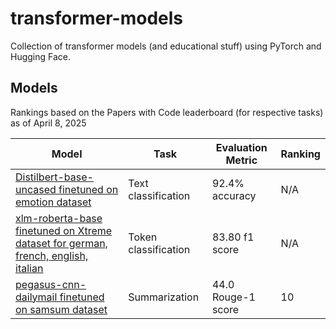 # transformer-models

Collection of transformer models (and educational stuff) using PyTorch and Hugging Face.

## Models
Rankings based on the Papers with Code leaderboard (for respective tasks) as of April 8, 2025

| Model                                                                                                                       | Task                 | Evaluation Metric   | Ranking |
|-----------------------------------------------------------------------------------------------------------------------------|----------------------|---------------------|---------|
| [Distilbert-base-uncased finetuned on emotion dataset](https://huggingface.co/avanishd/distilbert-base-uncased-finetuned-emotion) | Text classification  | 92.4% accuracy      | N/A     |
| [xlm-roberta-base finetuned on Xtreme dataset for german, french, english, italian](https://huggingface.co/avanishd/xlm-roberta-base-finetuned-panx-de-fr-en-it) | Token classification | 83.80 f1 score      | N/A     |
| [pegasus-cnn-dailymail finetuned on samsum dataset](https://huggingface.co/avanishd/pegasus-finetuned-samsum)                | Summarization        | 44.0 Rouge-1 score  | 10      |
